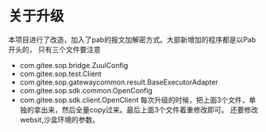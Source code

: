 # 关于升级

本项目进行了改造，加入了pab的报文加解密方式。大部新增加的程序都是以Pab开头的，
只有三个文件要注意
* com.gitee.sop.bridge.ZuulConfig
* com.gitee.sop.test.Client
* com.gitee.sop.gatewaycommon.result.BaseExecutorAdapter
* com.gitee.sop.sdk.common.OpenConfig
* com.gitee.sop.sdk.client.OpenClient
每次升级的时候，把上面3个文件，单独的拿出来，然后全量copy过来。最后上面3个文件着重修改即可。
还要修改websit,沙盒环境的参数。